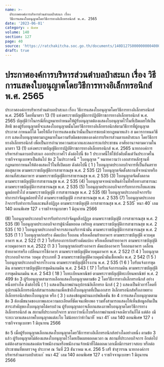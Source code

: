 ```yaml
---
name: >-
  ประกาศองค์การบริหารส่วนตำบลป่าสะแก เรื่อง
  วิธีการแสดงใบอนุญาตโดยวิธีการทางอิเล็กทรอนิกส์ พ.ศ. 2565
date: '2023-06-01'
category: ง พิเศษ
volume: 140
section: 127
page: 40
source: 'https://ratchakitcha.soc.go.th/documents/140D127S0000000004000.pdf'
draft: true
---
```


# ประกาศองค์การบริหารส่วนตำบลป่าสะแก เรื่อง วิธีการแสดงใบอนุญาตโดยวิธีการทางอิเล็กทรอนิกส์ พ.ศ. 2565

ประกาศองค์การบริหารส่วนตำบลป่าสะแก เรื่อง วิธีการแสดงใบอนุญาตโดยวิธีการทางอิเล็กทรอนิกส์ พ.ศ. 2565 โดยที่มาตรา 13 (1) แห่งพระราชบัญญัติการปฏิบัติราชการทางอิเล็กทรอนิกส์ พ.ศ. 2565 บัญญัติว่าในกรณีที่กฎหมายกำหนดให้ผู้รับอนุญาตต้องแสดงใบอนุญาตไว้ในที่เปิดเผยให้เป็นสิทธิ ของผู้รับอนุญาตที่จะแสดงใบอนุญาตนั้นโดยวิธีการทางอิเล็กทรอนิกส์ตามวิธีการที่ผู้อนุญาตประกาศ กาหนดก็ได้ โดยให้ถือว่าการแสดงเช่นว่านั้นเป็นการชอบด้วยกฎหมายแล้ว ส มควรกาหนดวิธีการ แสดงใบอนุญาตตามกฎหมายในความรับผิดชอบขององค์การบริหารส่วนตาบลป่าสะแก โดยวิธีการ ทางอิเล็กทรอนิกส์ เพื่อเป็นการอำนวยความสะดวกและลดภาระแก่ประชาชน อาศัยอานาจตามความในมาตรา 13 (1) แห่งพระราชบัญญัติการปฏิบัติราชการทางอิเล็กทรอนิกส์ พ.ศ. 2565 นายกองค์การบริหารส่วนตาบลป่าสะแก ออกประกาศไว้ ดังต่อไปนี้ ข้อ 1 ประกาศนี้ให้ใช้บังคับตั้งแต่วันประกาศในราชกิจจานุเบกษาเป็นต้นไป ข้อ 2 ในประกาศนี้ “ ใบอนุญาต ” หมายความว่า เอกสารหลักฐานที่กฎหมายกาหนดให้ต้องแสดงไว้ในที่เปิดเผย ดังต่อไปนี้ ( 1 ) ใบอนุญาตประกอบกิจการที่เป็นอันตรายต่อสุขภาพ ตามพระราชบัญญัติการสาธารณสุข พ.ศ. 2 535 (2) ใบอนุญาตจัดตั้งสถานที่จาหน่ายหรือสถานที่สะสมอาหาร ตามพระราชบัญญัติการสาธารณสุข พ.ศ. 2 535 (3) ใบอนุญาตจัดตั้งตลาด ตามพระราชบัญญัติการสาธารณสุข พ.ศ. 2 535 (4) ใบอนุญาตจาหน่ายสินค้าในที่หรือทางสาธารณะ ตามพระราชบัญญัติการสาธารณสุข พ.ศ. 2 535 (5) ใบอนุญาตประกอบกิจการรับทาการเก็บและขนมูลฝอยทั่วไป ตามพระราชบัญญัติ การสาธารณสุข พ.ศ. 2 535 (6) ใบอนุญาตประกอบกิจการรับทำการกำจัดมูลฝอยทั่วไป ตามพระราชบัญญัติ การสาธารณสุข พ.ศ. 2 535 (7) ใบอนุญาตประกอบกิจการรับทำการเก็บและขนสิ่งปฏิกูล ตามพระราชบัญญัติ การสาธารณสุข พ.ศ. 2 535 ้ หนา 40 ่ เลม 140 ตอนพิเศษ 127 ง ราชกิจจานุเบกษา 1 มิถุนายน 2566

(8) ใบอนุญาตประกอบกิจการรับทำการกำจัดมูลสิ่งปฏิกูล ตามพระราชบัญญัติ การสาธารณสุข พ.ศ. 2 535 (9) ใบอนุญาตประกอบกิจการตู้น้าดื่มหยอด เหรียญ ตามพระราชบัญญัติการสาธารณสุข พ.ศ. 2 535 ( 10 ) ใบอนุญาตประกอบกิจการสถานบริการน้ามัน ตามพระราชบัญญัติการสาธารณสุข พ.ศ. 2 535 (1 1 ) ใบอนุญาตก่อสร้าง ดัดแปลง รื้อถอน หรือเคลื่อนย้ายอาคาร ตามพระราชบัญญัติ ควบคุมอาคาร พ.ศ. 2 522 (1 2 ) ใบรับรองการก่อสร้างดัดแปลง หรือเคลื่อนย้ายอาคาร ตามพระราชบัญญัติควบคุมอาคาร พ.ศ. 2522 (1 3 ) ใบอนุญาตก่อสร้างอาคาร ดัดแปลงอาคาร รื้อถอนอาคาร เคลื่อนย้ายอาคารหรือ เปลี่ยนการใช้อาคาร ตามพระราชบัญญัติควบคุมอาคาร พ.ศ. 2 522 (1 4 ) ใบอนุญาตประกอบกิจการค วบคุม ประเภทที่ 3 ตามพระราชบัญญัติควบคุมน้ำมันเชื้อเพลิง พ.ศ. 2 542 (1 5 ) ใบอนุญาตประกอบกิจการโรงงาน ตามพระราชบัญญัติโรงงาน พ.ศ. 2 535 (1 6 ) ใบรับแจ้งการขุดดิน ตามพระราชบัญญัติการขุดดินถมดิน พ.ศ. 2 543 ( 17 ) ใบรับแจ้งการถมดิน ตามพระราชบัญญัติการขุดดินถมดิน พ.ศ. 2 543 ( 18 ) ใบทะเบียนพาณิชย์ ตามพระราชบัญญัติทะเบียนพาณิชย์ พ.ศ. 2 499 ข้อ 3 ผู้รับอนุญาตสามารถเลือกแสดงใบอนุญาตตามข้อ 2 โดยวิธีการทางอิเล็กทรอนิกส์ อย่างหนึ่งอย่างใด ดังต่อไปนี้ ( 1 ) แสดงเป็นภาพผ่านอุปกรณ์อิเล็กทรอ นิกส์ ( 2 ) แสดงเป็นคิวอาร์โคดที่อุปกรณ์อิเล็กทรอนิกส์สามารถสแกนเพื่อเข้าถึงใบอนุญาตที่เป็นเอกสาร อิเล็กทรอนิกส์หรือภาพทางอิเล็กทรอนิกส์ของใบอนุญาต หรือ ( 3 ) แสดงข้อมูลผ่านแอปพลิเคชัน ข้อ 4 การแสดงใบอนุญาตตามข้อ 3 ต้องมีขนาดของภาพและความละเอียดที่ชัดเจนเพียงพอ รวมทั้งสามารถแสดงให้เห็นข้อมูลอันเป็นสาระสำคัญของใบอนุญาตได้ครบถ้วน ผู้รับอนุญาตอาจเลือกแสดงภาพใบอนุญาตโดยวิธีการทางอิเล็กทรอนิกส์ ณ สถานที่ประกอบกิจการ มากกว่าหนึ่งใบหรือภาพผ่านหน้าจอเดียวกันก็ได้ แต่ต้อ งมีระยะเวลาแสดงภาพใบอนุญาตแต่ละใบ ไม่น้อยกว่าห้าวินาที ้ หนา 41 ่ เลม 140 ตอนพิเศษ 127 ง ราชกิจจานุเบกษา 1 มิถุนายน 2566

ข้อ 5 เมื่อผู้รับอนุญาตเลือกแสดงใบอนุญาตโดยวิธีการทางอิเล็กทรอนิกส์อย่างใดอย่างหนึ่ง ตามข้อ 3 แล้ว ผู้รับอนุญาตไม่ต้องแสดงใบอนุญาตไว้โดยเปิดเผยตลอดเวลา ณ สถานที่ประกอบกิจการ อีกต่อไป แต่ต้องสามารถแสดงต่อเจ้าพนักงานหรือพนักงานเจ้าหน้าที่ได้ตลอดเวลาเมื่อมีการตรวจสอบ หรือต่อประชาชนที่ขอตรวจดู ประกาศ ณ วันที่ 23 ธันวาคม พ.ศ. 256 5 เสรี ขำสุวรรณ นายกองค์การบริหารส่วนตาบลป่าสะแก ้ หนา 42 ่ เลม 140 ตอนพิเศษ 127 ง ราชกิจจานุเบกษา 1 มิถุนายน 2566
